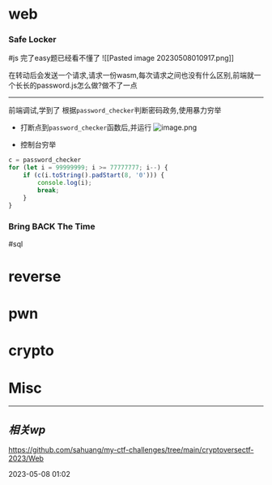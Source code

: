 
# web
### Safe Locker
#js
完了easy题已经看不懂了
![[Pasted image 20230508010917.png]]

在转动后会发送一个请求,请求一份wasm,每次请求之间也没有什么区别,前端就一个长长的password.js怎么做?做不了一点

--- 
前端调试,学到了
根据`password_checker`判断密码政务,使用暴力穷举
- 打断点到`password_checker`函数后,并运行
![image.png](https://gitee.com/leiye87/typora_picture/raw/master/20230516110535.png)

- 控制台穷举

```js
c = password_checker
for (let i = 99999999; i >= 77777777; i--) {
    if (c(i.toString().padStart(8, '0'))) {
        console.log(i);
        break;
    }
}
```

### Bring BACK The Time
#sql 

# reverse

# pwn

# crypto

# Misc


---
## *相关wp*
https://github.com/sahuang/my-ctf-challenges/tree/main/cryptoversectf-2023/Web



2023-05-08   01:02